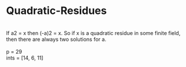 # Quadratic-Residues
<br>
If a2 = x then (-a)2 = x. So if x is a quadratic residue in some finite field, then there are always two solutions for a.
<br>
<br>
p = 29<br>
ints = [14, 6, 11]
